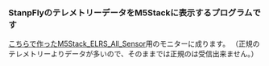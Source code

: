 ### StanpFlyのテレメトリーデータをM5Stackに表示するプログラムです

[こちらで作ったM5Stack_ELRS_All_Sensor](https://github.com/kobatan/M5StampFly_ELRS_All_Sensor)用のモニターに成ります。
（正規のテレメトリーよりデータが多いので、そのままでは正規のは受信出来ません。）


